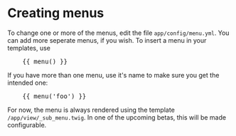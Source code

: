 Creating menus
==============

To change one or more of the menus, edit the file `app/config/menu.yml`. You can add more seperate menus, if you wish. To insert a menu in your templates, use 

<pre class="brush: html">
	{{ menu() }}
</pre>

If you have more than one menu, use it's name to make sure you get the intended one:

<pre class="brush: html">
	{{ menu('foo') }}
</pre>

For now, the menu is always rendered using the template `/app/view/_sub_menu.twig`. In one of the upcoming betas, this will be made configurable. 